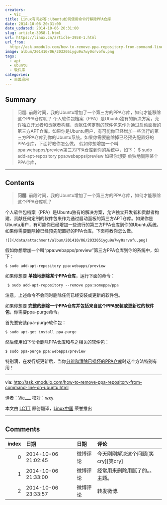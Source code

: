 ```yaml
---
creators:
  - Vic___
title: Linux有问必答：Ubuntu如何使用命令行移除PPA仓库
date: 2014-10-06 20:31:00
date_updated: 2014-10-06 20:31:00
slug: article-3958-1.html
url: https://linux.cn/article-3958-1.html
url_from: 
  http://ask.xmodulo.com/how-to-remove-ppa-repository-from-command-line-on-ubuntu.html
image: album/201410/06/203205iygu9u7wy0srvofu.png
tags:
  - apt
  - ubuntu
  - 软件库
categories:
  - 桌面应用
---
```


## Summary

> 问题: 前段时间，我的Ubuntu增加了一个第三方的PPA仓库，如何才能移除这个PPA仓库呢？  个人软件包档案（PPA）是Ubuntu独有的解决方案，允许独立开发者和贡献者构建、贡献任何定制的软件包来作为通过启动面板的第三方APT仓库。如果你是Ubuntu用户，有可能你已经增加一些流行的第三方PPA仓库到你的Ubuntu系统。如果你需要删除掉已经预先配置好的PPA仓库，下面将教你怎么做。  假如你想增加一个叫ppa:webapps/preview第三方PPA仓库到你的系统中，如下： $ sudo add-apt-repository ppa:webapps/preview  如果你想要 单独地删除某个PPA仓库，

***

<!-- more -->

## Contents

> 
> **问题**: 前段时间，我的Ubuntu增加了一个第三方的PPA仓库，如何才能移除这个PPA仓库呢？
> 
> 
> 

个人软件包档案（PPA）是Ubuntu独有的解决方案，允许独立开发者和贡献者构建、贡献任何定制的软件包来作为通过启动面板的第三方APT仓库。如果你是Ubuntu用户，有可能你已经增加一些流行的第三方PPA仓库到你的Ubuntu系统。如果你需要删除掉已经预先配置好的PPA仓库，下面将教你怎么做。

`![](/data/attachment/album/201410/06/203205iygu9u7wy0srvofu.png)`

假如你想增加一个叫“ppa:webapps/preview”第三方PPA仓库到你的系统中，如下：

```shell
$ sudo add-apt-repository ppa:webapps/preview
```

如果你想要 **单独地删除某个PPA仓库**，运行下面的命令：

```shell
 $ sudo add-apt-repository --remove ppa:someppa/ppa 
```

注意，上述命令不会同时删除任何已经安装或更新的软件包。

如果你想要 **完整的删除一个PPA仓库并包括来自这个PPA安装或更新过的软件包**，你需要ppa-purge命令。

首先要安装ppa-purge软件包：

```shell
$ sudo apt-get install ppa-purge 
```

然后使用如下命令删除PPA仓库和与之相关的软件包：

```shell
$ sudo ppa-purge ppa:webapps/preview 
```

特别滴，在发行版更新后，当你[分辨和清除已损坏的PPA仓库](http://ask.xmodulo.com/find-remove-obsolete-ppa-repositories-ubuntu.html)时这个方法特别有用！

---

via: <http://ask.xmodulo.com/how-to-remove-ppa-repository-from-command-line-on-ubuntu.html>

译者：[Vic\_\_\_](http://www.vicyu.net) 校对：[wxy](https://github.com/wxy)

本文由 [LCTT](https://github.com/LCTT/TranslateProject) 原创翻译，[Linux中国](https://linux.cn/) 荣誉推出

***

## Comments

|   index | 日期                | 日期     | 评论                               |
|--------:|:--------------------|:---------|:-----------------------------------|
|       0 | 2014-10-06 21:02:45 | 微博评论 | 今天刚刚解决这个问题[笑cry][笑cry] |
|       1 | 2014-10-06 21:33:00 | 微博评论 | 经常用来删除用腻了的。。主题。     |
|       2 | 2014-10-06 23:33:57 | 微博评论 | 转发微博.                          |
